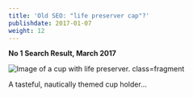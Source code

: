 ```yaml
---
title: 'Old SEO: "life preserver cap"?'
publishdate: 2017-01-07
weight: 12
---
```


**No 1 Search Result, March 2017**

![Image of a cup with life preserver. class=fragment](/images/nipc-old-1.png)

<span class="footnote fragment">A tasteful, nautically themed cup holder...</span>
